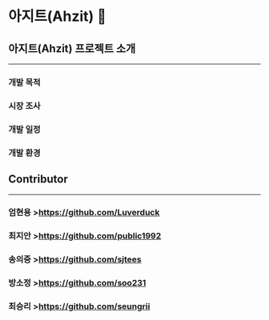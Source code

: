 아지트(Ahzit) :city_sunset:
===========================

## 아지트(Ahzit) 프로젝트 소개
------------------------------
### 개발 목적 

### 시장 조사

### 개발 일정

### 개발 환경

## Contributor
---------------
### 엄현용 >https://github.com/Luverduck
### 최지안 >https://github.com/public1992
### 송의중 >https://github.com/sjtees
### 방소정 >https://github.com/soo231
### 최승리 >https://github.com/seungrii
